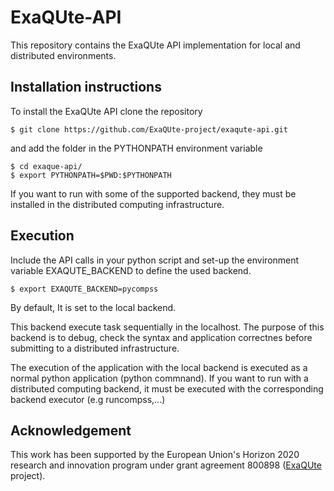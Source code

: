 # ExaQUte-API

This repository contains the ExaQUte API implementation for local and distributed environments.

## Installation instructions
To install the ExaQUte API clone the repository
```
$ git clone https://github.com/ExaQUte-project/exaqute-api.git
```

and add the folder in the PYTHONPATH environment variable
```
$ cd exaque-api/
$ export PYTHONPATH=$PWD:$PYTHONPATH
```

If you want to run with some of the supported backend, they must be installed in the distributed computing infrastructure. 

## Execution
Include the API calls in your python script and set-up the environment variable EXAQUTE_BACKEND to define the used backend. 

```
$ export EXAQUTE_BACKEND=pycompss
```

By default, It is set to the local backend. 

This backend execute task sequentially in the localhost. The purpose of this backend is to debug, check the syntax and application correctnes before submitting to a distributed infrastructure. 

The execution of the application with the local backend is executed as a normal python application (python commnand). If you want to run with a distributed computing backend, it must be executed with the corresponding backend executor (e.g runcompss,...)   

## Acknowledgement
This work has been supported by the European Union's Horizon 2020 research and innovation program under grant agreement 800898 ([ExaQUte](http://exaqute.eu/) project).

